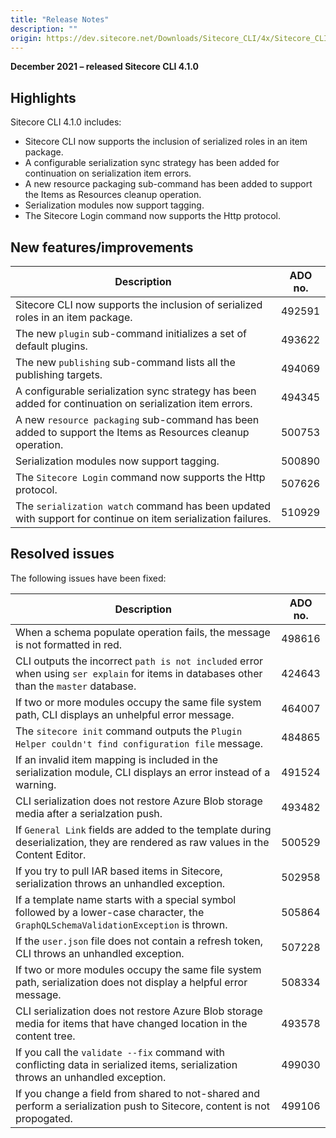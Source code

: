 ```yaml
---
title: "Release Notes"
description: ""
origin: https://dev.sitecore.net/Downloads/Sitecore_CLI/4x/Sitecore_CLI_410/Release_Notes
---
```


**December 2021 – released Sitecore CLI 4.1.0**

## Highlights

Sitecore CLI 4.1.0 includes:

-   ​Sitecore CLI now supports the inclusion of serialized roles in an item package.
-   A configurable serialization sync strategy has been added for continuation on serialization item errors.
-   A new resource packaging sub-command has been added to support the Items as Resources cleanup operation.
-   Serialization modules now support tagging.
-   The Sitecore Login command now supports the Http protocol.

## New features/improvements

 | Description | ADO no. |
 | --- | --- |
 | ​Sitecore CLI now supports the inclusion of serialized roles in an item package.​ | 492591 |
 | The new `plugin` sub-command initializes a set of default plugins. | 493622 |
 | ​The new `publishing` sub-command lists all the publishing targets. | 494069 |
 | A configurable serialization sync strategy has been added for continuation on serialization item errors. | 494345 |
 | A new `resource packaging` sub-command has been added to support the Items as Resources cleanup operation.​ | 500753 |
 | Serialization modules now support tagging. | 500890 |
 | ​The `Sitecore Login` command now supports the Http protocol. | 507626 |
 | The `serialization watch` command has been updated with support for continue on item serialization failures. | 510929 |

## Resolved issues

The following issues have been fixed:

 | Description | ADO no. |
 | --- | --- |
 | ​When a schema populate operation fails, the message is not formatted in red. | 498616 |
 | CLI outputs the incorrect `path is not included` error when using `ser explain` for items in databases other than the `master` database. | 424643 |
 | If two or more modules occupy the same file system path, CLI displays an unhelpful error message. ​ | 464007 |
 | The `sitecore init` command outputs the `Plugin Helper couldn't find configuration file` message. | 484865 |
 | If an invalid item mapping is included in the serialization module, CLI displays an error instead of a warning.​ | 491524 |
 | CLI serialization does not restore Azure Blob storage media after a serialzation push. | 493482 |
 | ​If `General Link` fields are added to the template during deserialization, they are rendered as raw values in the Content Editor. | 500529 |
 | If you try to pull IAR based items in Sitecore, serialization throws an unhandled exception. | 502958 |
 | If a template name starts with a special symbol followed by a lower-case character, the `GraphQLSchemaValidationException` is thrown.​ | 505864 |
 | If the `user.json` file does not contain a refresh token, CLI throws an unhandled exception. | 507228 |
 | If two or more modules occupy the same file system path, serialization does not display a helpful error message.​ | 508334 |
 | CLI serialization does not restore Azure Blob storage media for items that have changed location in the content tree. | 493578 |
 | ​If you call the `validate --fix` command with conflicting data in serialized items, serialization throws an unhandled exception. | 499030 |
 | If you change a field from shared to not-shared and perform a serialization push to Sitecore, content is not propogated. | 499106 |